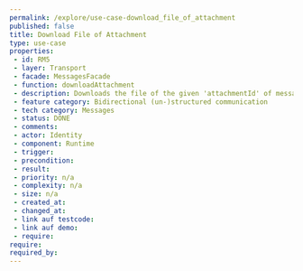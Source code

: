 ```yaml
---
permalink: /explore/use-case-download_file_of_attachment
published: false
title: Download File of Attachment
type: use-case
properties:
 - id: RM5
 - layer: Transport
 - facade: MessagesFacade
 - function: downloadAttachment
 - description: Downloads the file of the given 'attachmentId' of message with 'messageId'.
 - feature category: Bidirectional (un-)structured communication
 - tech category: Messages
 - status: DONE
 - comments: 
 - actor: Identity
 - component: Runtime
 - trigger: 
 - precondition: 
 - result: 
 - priority: n/a
 - complexity: n/a
 - size: n/a
 - created_at: 
 - changed_at: 
 - link auf testcode: 
 - link auf demo: 
 - require: 
require:
required_by:
---
```

